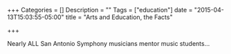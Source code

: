+++
Categories = []
Description = ""
Tags = ["education"]
date = "2015-04-13T15:03:55-05:00"
title = "Arts and Education, the Facts"

+++

Nearly ALL San Antonio Symphony musicians mentor music students...
